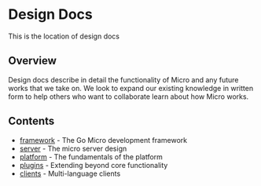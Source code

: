 # Design Docs

This is the location of design docs

## Overview

Design docs describe in detail the functionality of Micro and any future works that we take on. We look to expand 
our existing knowledge in written form to help others who want to collaborate learn about how Micro works.

## Contents

- [framework](framework) - The Go Micro development framework
- [server](service) - The micro server design
- [platform](platform) - The fundamentals of the platform
- [plugins](plugins) - Extending beyond core functionality
- [clients](clients) - Multi-language clients
